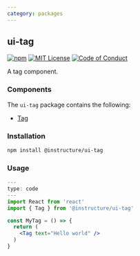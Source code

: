 ```yaml
---
category: packages
---
```


## ui-tag

[![npm][npm]][npm-url]
[![MIT License][license-badge]][license]
[![Code of Conduct][coc-badge]][coc]

A tag component.

### Components

The `ui-tag` package contains the following:

- [Tag](#Tag)

### Installation

```sh
npm install @instructure/ui-tag
```

### Usage

```jsx
---
type: code
---
import React from 'react'
import { Tag } from '@instructure/ui-tag'

const MyTag = () => {
  return (
    <Tag text="Hello world" />
  )
}
```

[npm]: https://img.shields.io/npm/v/@instructure/ui-tag.svg
[npm-url]: https://npmjs.com/package/@instructure/ui-tag
[license-badge]: https://img.shields.io/npm/l/instructure-ui.svg?style=flat-square
[license]: https://github.com/instructure/instructure-ui/blob/master/LICENSE
[coc-badge]: https://img.shields.io/badge/code%20of-conduct-ff69b4.svg?style=flat-square
[coc]: https://github.com/instructure/instructure-ui/blob/master/CODE_OF_CONDUCT.md
